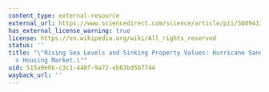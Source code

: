 ```yaml
---
content_type: external-resource
external_url: https://www.sciencedirect.com/science/article/pii/S0094119018300354
has_external_license_warning: true
license: https://en.wikipedia.org/wiki/All_rights_reserved
status: ''
title: "\"Rising Sea Levels and Sinking Property Values: Hurricane Sandy and New York\u2019\
  s Housing Market.\""
uid: 515a0e6b-c3c1-448f-9a72-eb63bd5b7744
wayback_url: ''
---
```


